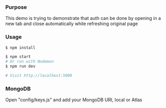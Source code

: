 ### Purpose
This demo is trying to demonstrate that auth can be done by opening in a new tab and close automatically while refreshing original page

### Usage

```sh
$ npm install
```

```sh
$ npm start
# Or run with Nodemon
$ npm run dev

# Visit http://localhost:5000
```

### MongoDB

Open "config/keys.js" and add your MongoDB URI, local or Atlas
